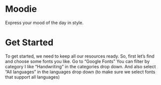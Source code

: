 # Moodie
Express your mood of the day in style. 

# Get Started
To get started, we need to keep all our resources ready.
So, first let’s find and choose some fonts you like.
Go to “Google Fonts”
You can filter by category
I like “Handwriting” in the categories drop down. And also select “All languages” in the languages drop down (to make sure we select fonts that support all languages)

